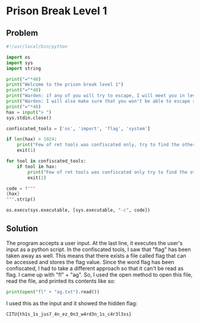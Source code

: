 # Prison Break Level 1


## Problem
``` py
#!/usr/local/bin/python

import os
import sys
import string

print("="*40)
print("Welcome to the prison break level 1")
print("="*40)
print("Warden: if any of you will try to escape, I will meet you in level 2 to level 3.")
print("Warden: I will also make sure that you won't be able to escape since ret was trying to escape and was caught in level 2.")
print("="*40)
hax = input("> ")
sys.stdin.close()

confiscated_tools = ['os', 'import', 'flag', 'system']

if len(hax) > 1024:
    print("Few of ret tools was confiscated only, try to find the other tools.")
    exit(1)

for tool in confiscated_tools:
    if tool in hax:
        print("Few of ret tools was confiscated only try to find the other tools.")
        exit(1)

code = f"""
{hax}
""".strip()

os.execv(sys.executable, [sys.executable, "-c", code])
```

## Solution

The program accepts a user input. At the last line, it executes the user's input as a python script. In the confiscated tools, I saw that "flag" has been taken away as well. This means that there exists a file called flag that can be accessed and stores the flag value. Since the word flag has been confiscated, I had to take a different approach so that it can't be read as flag. I came up with "fl" + "ag". So, I used the open method to open this file, read the file, and printed its contents like so:

```py
print(open("fl" + "ag.txt").read())
```

I used this as the input and it showed the hidden flag:

```txt
CITU{th1s_1s_jus7_4n_ez_0n3_w4rd3n_1s_c4r3l3ss}
```